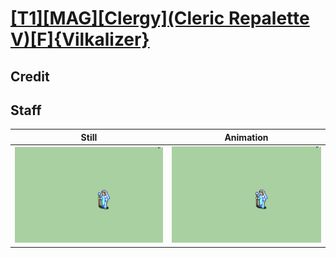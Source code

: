# [\[T1\]\[MAG\]\[Clergy\]\(Cleric Repalette V\)\[F\]{Vilkalizer}](../)

## Credit


	
## Staff

| Still | Animation |
| :---: | :-------: |
| ![Staff still](./Staff_000.png) | ![Staff animation](./Staff.gif) |
